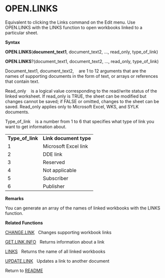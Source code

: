 # OPEN.LINKS

Equivalent to clicking the Links command on the Edit menu. Use
OPEN.LINKS with the LINKS function to open workbooks linked to a
particular sheet.

**Syntax**

**OPEN.LINKS**(**document\_text1**, document\_text2, ..., read\_only,
type\_of\_link)

**OPEN.LINKS**?(document\_text1, document\_text2, ..., read\_only,
type\_of\_link)

Document\_text1, document\_text2,&nbsp;&nbsp;&nbsp;&nbsp;are 1 to 12
arguments that are the names of supporting documents in the form of
text, or arrays or references that contain text.

Read\_only&nbsp;&nbsp;&nbsp;&nbsp;is a logical value corresponding to
the read/write status of the linked worksheet. If read\_only is TRUE,
the sheet can be modified but changes cannot be saved; if FALSE or
omitted, changes to the sheet can be saved. Read\_only applies only to
Microsoft Excel, WKS, and SYLK documents.

Type\_of\_link&nbsp;&nbsp;&nbsp;&nbsp;is a number from 1 to 6 that
specifies what type of link you want to get information about.

|                    |                        |
| ------------------ | ---------------------- |
| **Type\_of\_link** | **Link document type** |
| 1                  | Microsoft Excel link   |
| 2                  | DDE link               |
| 3                  | Reserved               |
| 4                  | Not applicable         |
| 5                  | Subscriber             |
| 6                  | Publisher              |

**Remarks**

You can generate an array of the names of linked workbooks with the
LINKS function.

**Related Functions**

[CHANGE.LINK](CHANGE.LINK.md)&nbsp;&nbsp;&nbsp;Changes supporting workbook links

[GET.LINK.INFO](GET.LINK.INFO.md)&nbsp;&nbsp;&nbsp;Returns information about a link

[LINKS](LINKS.md)&nbsp;&nbsp;&nbsp;Returns the name of all linked workbooks

[UPDATE.LINK](UPDATE.LINK.md)&nbsp;&nbsp;&nbsp;Updates a link to another document



Return to [README](README.md)

